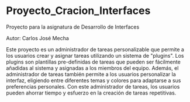 # Proyecto_Cracion_Interfaces
Proyecto para la asignatura de Desarrollo de Interfaces

Autor: Carlos José Mecha

Este proyecto es un administrador de tareas personalizable que permite a los usuarios crear y asignar tareas utilizando un sistema de "plugins". Los plugins son plantillas pre-definidas de tareas que pueden ser fácilmente añadidas al sistema y asignadas a los miembros del equipo. Además, el administrador de tareas también permite a los usuarios personalizar la interfaz, eligiendo entre diferentes temas y colores para adaptarse a sus preferencias personales. Con este administrador de tareas, los usuarios pueden ahorrar tiempo y esfuerzo en la creación de tareas repetitivas.

